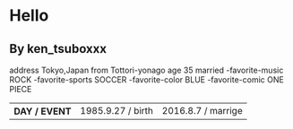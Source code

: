 # Hello
## By ken_tsuboxxx
address Tokyo,Japan
from Tottori-yonago
age 35
married
-favorite-music ROCK
-favorite-sports SOCCER
-favorite-color BLUE
-favorite-comic ONE PIECE

<table>
<th>DAY / EVENT</th>
<td>1985.9.27 / birth</td>
<td>2016.8.7 / marrige</td>
</table>
